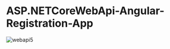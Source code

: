 # ASP.NETCoreWebApi-Angular-Registration-App
![webapi5](https://user-images.githubusercontent.com/89706915/222984003-62944ebf-9353-45ea-8c20-d1b2aeb753a4.JPG)
